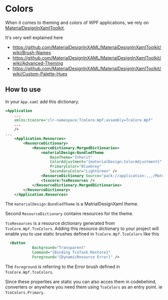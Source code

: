 # Colors

When it comes to theming and colors of WPF applications, we rely on [MaterialDesignInXamlToolkit](https://github.com/MaterialDesignInXAML/MaterialDesignInXamlToolkit).

It's very well explained here
- https://github.com/MaterialDesignInXAML/MaterialDesignInXamlToolkit/wiki/Brush-Names
- https://github.com/MaterialDesignInXAML/MaterialDesignInXamlToolkit/wiki/Advanced-Theming
- https://github.com/MaterialDesignInXAML/MaterialDesignInXamlToolkit/wiki/Custom-Palette-Hues

## How to use 

In your `App.xaml` add this dictionary.

```xml
<Application
    ...
    xmlns:tcocore="clr-namespace:TcoCore.Wpf;assembly=TcoCore.Wpf"
    ...
    />
...
    <Application.Resources>
        <ResourceDictionary>
            <ResourceDictionary.MergedDictionaries>
                <materialDesign:BundledTheme
                    BaseTheme="Inherit"
                    ColorAdjustment="{materialDesign:ColorAdjustment}"
                    PrimaryColor="BlueGrey"
                    SecondaryColor="LightGreen" />
                <ResourceDictionary Source="pack://application:,,,/MaterialDesignThemes.Wpf;component/Themes/MaterialDesignTheme.Defaults.xaml" />
                <tcocore:TcoResources />
            </ResourceDictionary.MergedDictionaries>
        </ResourceDictionary>
    </Application.Resources>
```

The `materialDesign:BundledTheme` is a MatrialDesignXaml theme.

Second `ResourceDictionary` contains resources for the theme.

`TcoResources` is a resource dictionary generated from `TcoCore.Wpf.TcoColors`.  Adding this resource dictionary to your project will enable you to use static brushes defined in `TcoCore.Wpf.TcoColors`  like this
```xml
  <Button
            Background="Transparent"
            Command="{Binding TcoTask.Restore}"
            Foreground="{DynamicResource Error}" />
```

The `Foreground` is referring to the Error brush defined in `TcoCore.Wpf.TcoColors`.

Since these properties are static you can also acces them in codebehind, converters or anywhere you need them using `TcoColors` as an entry point. ie `TcoColors.Primary`.


